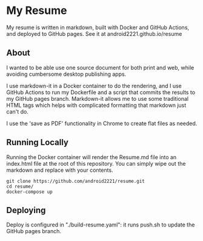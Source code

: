 # My Resume
My resume is written in markdown, built with Docker and GitHub Actions, and deployed to GitHub pages. See it at android2221.github.io/resume

## About
I wanted to be able use one source document for both print and web, while avoiding cumbersome desktop publishing apps.

I use markdown-it in a Docker container to do the rendering, and I use GitHub Actions to run my Dockerfile and a script that commits the results to my GitHub pages branch. Markdown-it allows me to use some traditional HTML tags which helps with complicated formatting that markdown just can't do. 

I use the 'save as PDF' functionality in Chrome to create flat files as needed.

## Running Locally
Running the Docker container will render the Resume.md file into an index.html file at the root of this repository. You can simply wipe out the markdown and replace with your contents.
```
git clone https://github.com/android2221/resume.git
cd resume/
docker-compose up
```

## Deploying
Deploy is configured in "./build-resume.yaml": it runs push.sh to update the GitHub pages branch.
